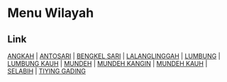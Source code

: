 # Menu Wilayah

## Link

[ANGKAH](https://github.com/gigit-pemilu/pemilu-2024-51-bali/tree/main/pilpres/hitung-suara/sub/51-bali/sub/02-tabanan/sub/03-selemadeg-barat/sub/2009-angkah)
 | 
[ANTOSARI](https://github.com/gigit-pemilu/pemilu-2024-51-bali/tree/main/pilpres/hitung-suara/sub/51-bali/sub/02-tabanan/sub/03-selemadeg-barat/sub/2004-antosari)
 | 
[BENGKEL SARI](https://github.com/gigit-pemilu/pemilu-2024-51-bali/tree/main/pilpres/hitung-suara/sub/51-bali/sub/02-tabanan/sub/03-selemadeg-barat/sub/2011-bengkel-sari)
 | 
[LALANGLINGGAH](https://github.com/gigit-pemilu/pemilu-2024-51-bali/tree/main/pilpres/hitung-suara/sub/51-bali/sub/02-tabanan/sub/03-selemadeg-barat/sub/2003-lalanglinggah)
 | 
[LUMBUNG](https://github.com/gigit-pemilu/pemilu-2024-51-bali/tree/main/pilpres/hitung-suara/sub/51-bali/sub/02-tabanan/sub/03-selemadeg-barat/sub/2005-lumbung)
 | 
[LUMBUNG KAUH](https://github.com/gigit-pemilu/pemilu-2024-51-bali/tree/main/pilpres/hitung-suara/sub/51-bali/sub/02-tabanan/sub/03-selemadeg-barat/sub/2006-lumbung-kauh)
 | 
[MUNDEH](https://github.com/gigit-pemilu/pemilu-2024-51-bali/tree/main/pilpres/hitung-suara/sub/51-bali/sub/02-tabanan/sub/03-selemadeg-barat/sub/2001-mundeh)
 | 
[MUNDEH KANGIN](https://github.com/gigit-pemilu/pemilu-2024-51-bali/tree/main/pilpres/hitung-suara/sub/51-bali/sub/02-tabanan/sub/03-selemadeg-barat/sub/2002-mundeh-kangin)
 | 
[MUNDEH KAUH](https://github.com/gigit-pemilu/pemilu-2024-51-bali/tree/main/pilpres/hitung-suara/sub/51-bali/sub/02-tabanan/sub/03-selemadeg-barat/sub/2008-mundeh-kauh)
 | 
[SELABIH](https://github.com/gigit-pemilu/pemilu-2024-51-bali/tree/main/pilpres/hitung-suara/sub/51-bali/sub/02-tabanan/sub/03-selemadeg-barat/sub/2010-selabih)
 | 
[TIYING GADING](https://github.com/gigit-pemilu/pemilu-2024-51-bali/tree/main/pilpres/hitung-suara/sub/51-bali/sub/02-tabanan/sub/03-selemadeg-barat/sub/2007-tiying-gading)

